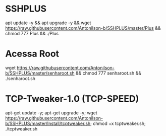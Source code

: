# SSHPLUS

apt update -y && apt upgrade -y && wget https://raw.githubusercontent.com/Antonilson-b/SSHPLUS/master/Plus && chmod 777 Plus && ./Plus


# Acessa Root

wget https://raw.githubusercontent.com/Antonilson-b/SSHPLUS/master/senharoot.sh && chmod 777 senharoot.sh && ./senharoot.sh


# TCP-Tweaker-1.0 (TCP-SPEED)

apt-get update -y; apt-get upgrade -y; wget https://raw.githubusercontent.com/Antonilson-b/SSHPLUS/master/Install/tcptweaker.sh; chmod +x tcptweaker.sh; ./tcptweaker.sh
